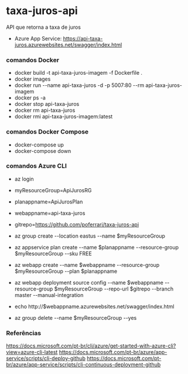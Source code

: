 # taxa-juros-api #

API que retorna a taxa de juros

* Azure App Service: https://api-taxa-juros.azurewebsites.net/swagger/index.html

### comandos Docker ###

* docker build -t api-taxa-juros-imagem -f Dockerfile .
* docker images
* docker run --name api-taxa-juros -d -p 5007:80 --rm api-taxa-juros-imagem
* docker ps -a
* docker stop api-taxa-juros
* docker rm api-taxa-juros
* docker rmi api-taxa-juros-imagem:latest

### comandos Docker Compose ###

* docker-compose up
* docker-compose down

### comandos Azure CLI ###

* az login

* myResourceGroup=ApiJurosRG
* planappname=ApiJurosPlan
* webappname=api-taxa-juros
* gitrepo=https://github.com/poferrari/taxa-juros-api

* az group create --location eastus --name $myResourceGroup
* az appservice plan create --name $planappname --resource-group $myResourceGroup --sku FREE
* az webapp create --name $webappname --resource-group $myResourceGroup --plan $planappname
* az webapp deployment source config --name $webappname --resource-group $myResourceGroup --repo-url $gitrepo --branch master --manual-integration
* echo http://$webappname.azurewebsites.net/swagger/index.html
* az group delete --name $myResourceGroup --yes

### Referências ###

https://docs.microsoft.com/pt-br/cli/azure/get-started-with-azure-cli?view=azure-cli-latest
https://docs.microsoft.com/pt-br/azure/app-service/scripts/cli-deploy-github
https://docs.microsoft.com/pt-br/azure/app-service/scripts/cli-continuous-deployment-github